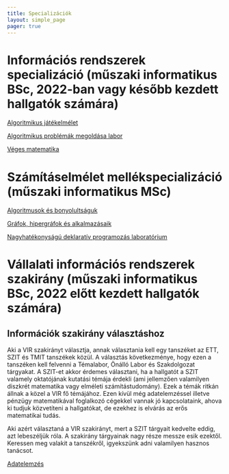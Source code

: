 ```yaml
---
title: Specializációk
layout: simple_page 
pager: true 
---
```


Információs rendszerek specializáció (műszaki informatikus BSc, 2022-ban vagy később kezdett hallgatók számára)
==============================================================================================================


[Algoritmikus játékelmélet](https://portal.vik.bme.hu/kepzes/targyak/VISZAC01)

[Algoritmikus problémák megoldása labor](https://portal.vik.bme.hu/kepzes/targyak/VISZAC02)

[Véges matematika](https://portal.vik.bme.hu/kepzes/targyak/VISZAC03)


Számításelmélet mellékspecializáció (műszaki informatikus MSc)
===============================================================

[Algoritmusok és bonyolultságuk](http://www.cs.bme.hu/algbony)

[Gráfok, hipergráfok és alkalmazásaik](https://portal.vik.bme.hu/kepzes/targyak/VISZM231/)

[Nagyhatékonyságú deklaratív programozás laboratórium](https://portal.vik.bme.hu/kepzes/targyak/VISZMB01/)


Vállalati információs rendszerek szakirány (műszaki informatikus BSc, 2022 előtt kezdett hallgatók számára)
===========================================================================================================

Információk szakirány választáshoz
--------------------------------------


Aki a VIR szakirányt választja, annak választania kell egy tanszéket
az ETT, SZIT és TMIT tanszékek közül. A választás következménye, hogy
ezen a tanszéken kell felvenni a Témalabor, Önálló Labor és Szakdolgozat
tárgyakat. A SZIT-et akkor érdemes választani, ha a hallgatót a SZIT
valamely oktatójának kutatási témája érdekli (ami jellemzően valamilyen
diszkrét matematika vagy elméleti számítástudomány). Ezek a témák ritkán
állnak a közel a VIR fő témájához. Ezen kívül még adatelemzéssel illetve
pénzügy matematikával foglalkozó cégekkel vannak jó kapcsolataink, ahova
ki tudjuk közvetíteni a hallgatókat, de ezekhez is elvárás az erős
matematikai tudás.

Aki azért választaná a VIR szakirányt, mert a SZIT tárgyait kedvelte
eddig, azt lebeszéljük róla. A szakirány tárgyainak nagy része messze
esik ezektől. Keressen meg valakit a tanszékről, igyekszünk adni
valamilyen hasznos tanácsot.


[Adatelemzés](https://portal.vik.bme.hu/kepzes/targyak/VISZAC00)






